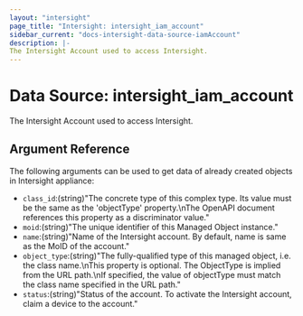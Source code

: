 ```yaml
---
layout: "intersight"
page_title: "Intersight: intersight_iam_account"
sidebar_current: "docs-intersight-data-source-iamAccount"
description: |-
The Intersight Account used to access Intersight.
---
```


# Data Source: intersight_iam_account
The Intersight Account used to access Intersight.
## Argument Reference
The following arguments can be used to get data of already created objects in Intersight appliance:
* `class_id`:(string)"The concrete type of this complex type. Its value must be the same as the 'objectType' property.\nThe OpenAPI document references this property as a discriminator value."
* `moid`:(string)"The unique identifier of this Managed Object instance."
* `name`:(string)"Name of the Intersight account. By default, name is same as the MoID of the account."
* `object_type`:(string)"The fully-qualified type of this managed object, i.e. the class name.\nThis property is optional. The ObjectType is implied from the URL path.\nIf specified, the value of objectType must match the class name specified in the URL path."
* `status`:(string)"Status of the account. To activate the Intersight account, claim a device to the account."

